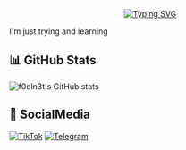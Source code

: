 <div align="center">
    <a href="https://www.tiktok.com/@f0ol.n3t_">
        <img src="https://readme-typing-svg.herokuapp.com?font=Fira+Code&weight=200&size=50&pause=1000&center=true&width=535&height=100&lines=Hello+friend;I'm+F0oln3t;Welcome+to+my+github+profile" alt="Typing SVG" />
    </a>
</div>

I'm just trying and learning 

## 📊 GitHub Stats
![f0oln3t's GitHub stats](https://github-readme-stats.vercel.app/api?username=f0oln3t&show_icons=true&theme=dark)

## 📱 SocialMedia
[![TikTok](https://img.shields.io/badge/TikTok-000000?style=flat&logo=tikTok&logoColor=white)](https://www.tiktok.com/@f0ol.n3t_)
[![Telegram](https://img.shields.io/badge/Telegram-2CA5E0?style=flat&logo=telegram&logoColor=white)](https://t.me/foolnett)
